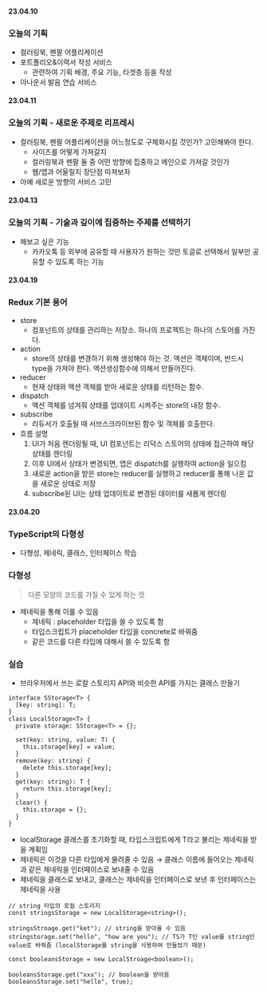 #### 23.04.10

### 오늘의 기획

- 컬러링북, 펜팔 어플리케이션
- 포트폴리오&이력서 작성 서비스
  - 관련하여 기획 배경, 주요 기능, 타겟층 등을 작성
- 아나운서 발음 연습 서비스

#### 23.04.11

### 오늘의 기획 - 새로운 주제로 리프레시

- 컬러링북, 펜팔 어플리케이션을 어느정도로 구체화시킬 것인가? 고민해봐야 한다.
  - 사이즈를 어떻게 가져갈지
  - 컬러링북과 펜팔 둘 중 어떤 방향에 집중하고 메인으로 가져갈 것인가
  - 웹/앱과 어울릴지 장단점 따져보자
- 아예 새로운 방향의 서비스 고민

#### 23.04.13

### 오늘의 기획 - 기술과 깊이에 집중하는 주제를 선택하기

- 해보고 싶은 기능
  - 카카오톡 등 외부에 공유할 때 사용자가 원하는 것만 토글로 선택해서 일부만 공유할 수 있도록 하는 기능

#### 23.04.19

### Redux 기본 용어

- store
  - 컴포넌트의 상태를 관리하는 저장소. 하나의 프로젝트는 하나의 스토어를 가진다.
- action
  - store의 상태를 변경하기 위해 생성해야 하는 것. 액션은 객체이며, 반드시 type을 가져야 한다. 액션생성함수에 의해서 만들어진다.
- reducer
  - 현재 상태와 액션 객체를 받아 새로운 상태를 리턴하는 함수.
- dispatch
  - 액션 객체를 넘겨줘 상태를 업데이트 시켜주는 store의 내장 함수.
- subscribe
  - 리듀서가 호출될 때 서브스크라이브된 함수 및 객체를 호출한다.
- 흐름 설명
  1. UI가 처음 렌더링될 때, UI 컴포넌트는 리덕스 스토어의 상태에 접근하여 해당 상태를 렌더링
  2. 이후 UI에서 상태가 변경되면, 앱은 dispatch를 실행하여 action을 일으킴
  3. 새로운 action을 받은 store는 reducer를 실행하고 reducer를 통해 나온 값을 새로운 상태로 저장
  4. subscribe된 UI는 상태 업데이트로 변경된 데이터를 새롭게 렌더링

#### 23.04.20

### TypeScript의 다형성

- 다형성, 제네릭, 클래스, 인터페이스 학습

### 다형성

> 다른 모양의 코드를 가질 수 있게 하는 것

- 제네릭을 통해 이룰 수 있음
  - 제네릭 : placeholder 타입을 쓸 수 있도록 함
  - 타입스크립트가 placeholder 타입을 concrete로 바꿔줌
  - 같은 코드를 다른 타입에 대해서 쓸 수 있도록 함

### 실습

- 브라우저에서 쓰는 로컬 스토리지 API와 비슷한 API를 가지는 클래스 만들기

```tsx
interface SStorage<T> {
  [key: string]: T;
}
class LocalStorage<T> {
  private storage: SStorage<T> = {};

  set(key: string, value: T) {
    this.storage[key] = value;
  }
  remove(key: string) {
    delete this.storage[key];
  }
  get(key: string): T {
    return this.storage[key];
  }
  clear() {
    this.storage = {};
  }
}
```

- localStorage 클래스를 초기화할 때, 타입스크립트에게 T라고 불리는 제네릭을 받을 계획임
- 제네릭은 이것을 다른 타입에게 물려줄 수 있음 → 클래스 이름에 들어오는 제네릭과 같은 제네릭을 인터페이스로 보내줄 수 있음
- 제네릭을 클래스로 보내고, 클래스는 제네릭을 인터페이스로 보낸 후 인터페이스는 제네릭을 사용

```tsx
// string 타입의 로컬 스토리지
const stringsStorage = new LocalStorage<string>();

stringsStroage.get("ket"); // string을 받아올 수 있음
stringstorage.set("hello", "how are you"); // TS가 T인 value를 string인 value로 바꿔줌 (localStorage를 string을 사용하여 만들었기 때문)

const booleansStorage = new LocalStroage<boolean>();

booleansStorage.get("xxx"); // boolean을 받아옴
booleansStorage.set("hello", true);
```

